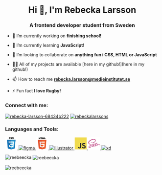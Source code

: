 <h1 align="center">Hi 👋, I'm Rebecka Larsson</h1>
<h3 align="center">A frontend developer student from Sweden</h3>

- 🔭 I’m currently working on **finishing school!**

- 🌱 I’m currently learning **JavaScript!**

- 👯 I’m looking to collaborate on **anything fun i CSS, HTML or JavaScript**

- 👨‍💻 All of my projects are available [here in my github!](here in my github!)

- 📫 How to reach me **rebecka.larsson@medieinstitutet.se**

- ⚡ Fun fact **I love Rugby!**

<h3 align="left">Connect with me:</h3>
<p align="left">
<a href="https://linkedin.com/in/rebecka-larsson-68434b222" target="blank"><img align="center" src="https://raw.githubusercontent.com/rahuldkjain/github-profile-readme-generator/master/src/images/icons/Social/linked-in-alt.svg" alt="rebecka-larsson-68434b222" height="30" width="40" /></a>
<a href="https://fb.com/rebeckalarssons" target="blank"><img align="center" src="https://raw.githubusercontent.com/rahuldkjain/github-profile-readme-generator/master/src/images/icons/Social/facebook.svg" alt="rebeckalarssons" height="30" width="40" /></a>
</p>

<h3 align="left">Languages and Tools:</h3>
<p align="left"> <a href="https://www.w3schools.com/css/" target="_blank" rel="noreferrer"> <img src="https://raw.githubusercontent.com/devicons/devicon/master/icons/css3/css3-original-wordmark.svg" alt="css3" width="40" height="40"/> </a> <a href="https://www.figma.com/" target="_blank" rel="noreferrer"> <img src="https://www.vectorlogo.zone/logos/figma/figma-icon.svg" alt="figma" width="40" height="40"/> </a> <a href="https://www.w3.org/html/" target="_blank" rel="noreferrer"> <img src="https://raw.githubusercontent.com/devicons/devicon/master/icons/html5/html5-original-wordmark.svg" alt="html5" width="40" height="40"/> </a> <a href="https://www.adobe.com/in/products/illustrator.html" target="_blank" rel="noreferrer"> <img src="https://www.vectorlogo.zone/logos/adobe_illustrator/adobe_illustrator-icon.svg" alt="illustrator" width="40" height="40"/> </a> <a href="https://developer.mozilla.org/en-US/docs/Web/JavaScript" target="_blank" rel="noreferrer"> <img src="https://raw.githubusercontent.com/devicons/devicon/master/icons/javascript/javascript-original.svg" alt="javascript" width="40" height="40"/> </a> <a href="https://sass-lang.com" target="_blank" rel="noreferrer"> <img src="https://raw.githubusercontent.com/devicons/devicon/master/icons/sass/sass-original.svg" alt="sass" width="40" height="40"/> </a> <a href="https://www.adobe.com/products/xd.html" target="_blank" rel="noreferrer"> <img src="https://cdn.worldvectorlogo.com/logos/adobe-xd.svg" alt="xd" width="40" height="40"/> </a> </p>

<p><img align="left" src="https://github-readme-stats.vercel.app/api/top-langs?username=reebeecka&show_icons=true&locale=en&layout=compact" alt="reebeecka" /></p>

<p>&nbsp;<img align="center" src="https://github-readme-stats.vercel.app/api?username=reebeecka&show_icons=true&locale=en" alt="reebeecka" /></p>

<p><img align="center" src="https://github-readme-streak-stats.herokuapp.com/?user=reebeecka&" alt="reebeecka" /></p>
